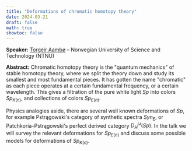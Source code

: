 ```yaml
---
title: "Deformations of chromatic homotopy theory"
date: 2024-03-21
draft: false
math: true
showtoc: false
---
```


**Speaker:** [Torgeir Aambø](https://folk.ntnu.no/torgeaam/) – Norwegian University of Science and Technology (NTNU)

**Abstract:** Chromatic homotopy theory is the "quantum mechanics" of stable homotopy theory, where we split the theory down and study its smallest and most fundamental pieces. It has gotten the name "chromatic" as each piece operates at a certain fundamental frequency, or a certain wavelength. This gives a filtration of the pure white light $Sp$ into colors $Sp_{K(n)}$, and collections of colors $Sp_{E(n)}$. 

Physics analogies aside, there are several well known deformations of $Sp$, for example Pstrągowski's category of synthetic spectra $Syn_E$, or Patchkoria–Pstrągowski's perfect derived category $D^\omega_H(Sp).$ In the talk we will survey the relevant deformations for $Sp_{E(n)}$ and discuss some possible models for deformations of $Sp_{K(n)}$. 